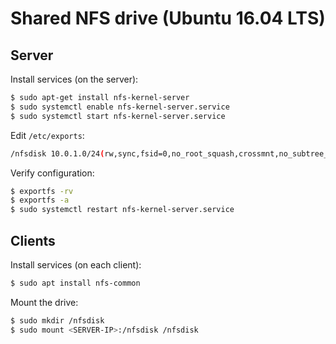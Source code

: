Shared NFS drive (Ubuntu 16.04 LTS)
===================================

Server
------

Install services (on the server):

```bash
$ sudo apt-get install nfs-kernel-server
$ sudo systemctl enable nfs-kernel-server.service
$ sudo systemctl start nfs-kernel-server.service
```

Edit `/etc/exports`:

```bash
/nfsdisk 10.0.1.0/24(rw,sync,fsid=0,no_root_squash,crossmnt,no_subtree_check,no_acl)
```

Verify configuration:

```bash
$ exportfs -rv
$ exportfs -a
$ sudo systemctl restart nfs-kernel-server.service
```

Clients
-------

Install services (on each client):

```bash
$ sudo apt install nfs-common
```

Mount the drive:

```bash
$ sudo mkdir /nfsdisk
$ sudo mount <SERVER-IP>:/nfsdisk /nfsdisk
```
